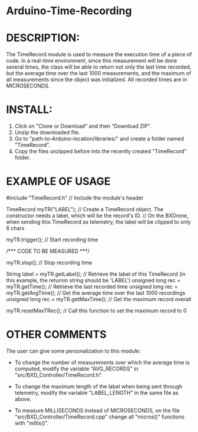 # Arduino-Time-Recording

DESCRIPTION:
============
The TimeRecord module is used to measure the execution time of a piece of code. In a real-time environment, since this measurement will be done several times, the class will be able to return not only the last time recorded, but the average time over the last 1000 measurements, and the maximum of all measurements since the object was initialized. All recorded times are in MICROSECONDS.

INSTALL:
============
1. Click on "Clone or Download" and then "Download ZIP".
2. Unzip the downloaded file.
3. Go to "path-to-Arduino-location/libraries/" and create a folder named "TimeRecord".
4. Copy the files unzipped before into the recently created "TimeRecord" folder.

EXAMPLE OF USAGE
=====
#include "TimeRecord.h"				// Include the module's header

TimeRecord myTR("LABEL");			// Create a TimeRecord object. The constructor needs a label, which will be the record's ID.
						// On the BXDrone, when sending this TimeRecord as telemetry, the label will be clipped to only 6 chars

myTR.trigger();					// Start recording time

/*** CODE TO BE MEASURED ***/

myTR.stop();					// Stop recording time

String label = myTR.getLabel();			// Retrieve the label of this TimeRecord (in this example, the returnin string should be 'LABEL')
unsigned long rec = myTR.getTime();		// Retrieve the last recorded time
unsigned long rec = myTR.getAvgTime();		// Get the average time over the last 1000 recordings
unsigned long rec = myTR.getMaxTime();		// Get the maximum record overall

myTR.resetMaxTRec();				// Call this function to set the maximum record to 0


OTHER COMMENTS
=====
The user can give some personalization to this module:
- To change the number of measurements over which the average time is computed, modify the variable "AVG_RECORDS" in "src/BXD_Controller/TimeRecord.h".

- To change the maximum length of the label when being sent through telemetry, modify the variable "LABEL_LENGTH" in the same file as above.
- To measure MILLISECONDS instead of MICROSECONDS, on the file "src/BXD_Controller/TimeRecord.cpp" change all "micros()" functions with "millis()".
